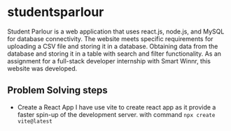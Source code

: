 # studentsparlour
Student Parlour is a web application that uses react.js, node.js, and MySQL for database connectivity. The website meets specific requirements for uploading a CSV file and storing it in a database. Obtaining data from the database and storing it in a table with search and filter functionality. As an assignment for a full-stack developer internship with Smart Winnr, this website was developed.

## Problem Solving steps
  - Create a React App
I have use vite to create react app as it provide a faster spin-up of the development server. with command 
```npx create vite@latest```
